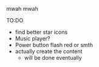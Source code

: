 mwah mwah


TO:DO
* find better star icons
* Music player?
* Power button flash red or smth
* actually create the content
  * will be done eventually
